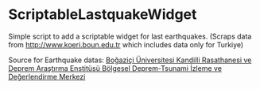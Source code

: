 # ScriptableLastquakeWidget
Simple script to add a scriptable widget for last earthquakes. (Scraps data from http://www.koeri.boun.edu.tr which includes data only for Turkiye)


Source for Earthquake datas: [Boğaziçi Üniversitesi Kandilli Rasathanesi ve Deprem Araştırma Enstitüsü Bölgesel Deprem-Tsunami İzleme ve Değerlendirme Merkezi](http://www.koeri.boun.edu.tr/sismo/2/tr/)
